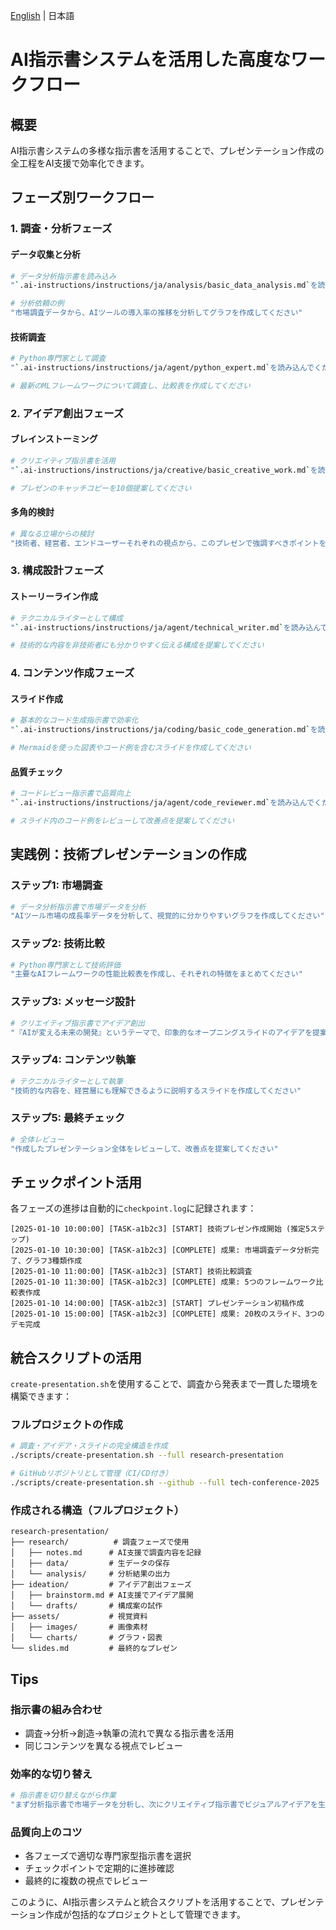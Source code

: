 [English](advanced-workflow.en.md) | 日本語

# AI指示書システムを活用した高度なワークフロー

## 概要

AI指示書システムの多様な指示書を活用することで、プレゼンテーション作成の全工程をAI支援で効率化できます。

## フェーズ別ワークフロー

### 1. 調査・分析フェーズ

#### データ収集と分析
```bash
# データ分析指示書を読み込み
"`.ai-instructions/instructions/ja/analysis/basic_data_analysis.md`を読み込んでください"

# 分析依頼の例
"市場調査データから、AIツールの導入率の推移を分析してグラフを作成してください"
```

#### 技術調査
```bash
# Python専門家として調査
"`.ai-instructions/instructions/ja/agent/python_expert.md`を読み込んでください"

# 最新のMLフレームワークについて調査し、比較表を作成してください
```

### 2. アイデア創出フェーズ

#### ブレインストーミング
```bash
# クリエイティブ指示書を活用
"`.ai-instructions/instructions/ja/creative/basic_creative_work.md`を読み込んでください"

# プレゼンのキャッチコピーを10個提案してください
```

#### 多角的検討
```bash
# 異なる立場からの検討
"技術者、経営者、エンドユーザーそれぞれの視点から、このプレゼンで強調すべきポイントを提案してください"
```

### 3. 構成設計フェーズ

#### ストーリーライン作成
```bash
# テクニカルライターとして構成
"`.ai-instructions/instructions/ja/agent/technical_writer.md`を読み込んでください"

# 技術的な内容を非技術者にも分かりやすく伝える構成を提案してください
```

### 4. コンテンツ作成フェーズ

#### スライド作成
```bash
# 基本的なコード生成指示書で効率化
"`.ai-instructions/instructions/ja/coding/basic_code_generation.md`を読み込んでください"

# Mermaidを使った図表やコード例を含むスライドを作成してください
```

#### 品質チェック
```bash
# コードレビュー指示書で品質向上
"`.ai-instructions/instructions/ja/agent/code_reviewer.md`を読み込んでください"

# スライド内のコード例をレビューして改善点を提案してください
```

## 実践例：技術プレゼンテーションの作成

### ステップ1: 市場調査
```bash
# データ分析指示書で市場データを分析
"AIツール市場の成長率データを分析して、視覚的に分かりやすいグラフを作成してください"
```

### ステップ2: 技術比較
```bash
# Python専門家として技術評価
"主要なAIフレームワークの性能比較表を作成し、それぞれの特徴をまとめてください"
```

### ステップ3: メッセージ設計
```bash
# クリエイティブ指示書でアイデア創出
"『AIが変える未来の開発』というテーマで、印象的なオープニングスライドのアイデアを提案してください"
```

### ステップ4: コンテンツ執筆
```bash
# テクニカルライターとして執筆
"技術的な内容を、経営層にも理解できるように説明するスライドを作成してください"
```

### ステップ5: 最終チェック
```bash
# 全体レビュー
"作成したプレゼンテーション全体をレビューして、改善点を提案してください"
```

## チェックポイント活用

各フェーズの進捗は自動的に`checkpoint.log`に記録されます：

```
[2025-01-10 10:00:00] [TASK-a1b2c3] [START] 技術プレゼン作成開始 (推定5ステップ)
[2025-01-10 10:30:00] [TASK-a1b2c3] [COMPLETE] 成果: 市場調査データ分析完了、グラフ3種類作成
[2025-01-10 11:00:00] [TASK-a1b2c3] [START] 技術比較調査
[2025-01-10 11:30:00] [TASK-a1b2c3] [COMPLETE] 成果: 5つのフレームワーク比較表作成
[2025-01-10 14:00:00] [TASK-a1b2c3] [START] プレゼンテーション初稿作成
[2025-01-10 15:00:00] [TASK-a1b2c3] [COMPLETE] 成果: 20枚のスライド、3つのデモ完成
```

## 統合スクリプトの活用

`create-presentation.sh`を使用することで、調査から発表まで一貫した環境を構築できます：

### フルプロジェクトの作成
```bash
# 調査・アイデア・スライドの完全構造を作成
./scripts/create-presentation.sh --full research-presentation

# GitHubリポジトリとして管理（CI/CD付き）
./scripts/create-presentation.sh --github --full tech-conference-2025
```

### 作成される構造（フルプロジェクト）
```
research-presentation/
├── research/          # 調査フェーズで使用
│   ├── notes.md      # AI支援で調査内容を記録
│   ├── data/         # 生データの保存
│   └── analysis/     # 分析結果の出力
├── ideation/         # アイデア創出フェーズ
│   ├── brainstorm.md # AI支援でアイデア展開
│   └── drafts/       # 構成案の試作
├── assets/           # 視覚資料
│   ├── images/       # 画像素材
│   └── charts/       # グラフ・図表
└── slides.md         # 最終的なプレゼン
```

## Tips

### 指示書の組み合わせ
- 調査→分析→創造→執筆の流れで異なる指示書を活用
- 同じコンテンツを異なる視点でレビュー

### 効率的な切り替え
```bash
# 指示書を切り替えながら作業
"まず分析指示書で市場データを分析し、次にクリエイティブ指示書でビジュアルアイデアを生成してください"
```

### 品質向上のコツ
- 各フェーズで適切な専門家型指示書を選択
- チェックポイントで定期的に進捗確認
- 最終的に複数の視点でレビュー

このように、AI指示書システムと統合スクリプトを活用することで、プレゼンテーション作成が包括的なプロジェクトとして管理できます。